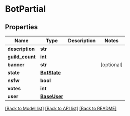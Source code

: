 # BotPartial

## Properties
Name | Type | Description | Notes
------------ | ------------- | ------------- | -------------
**description** | **str** |  | 
**guild_count** | **int** |  | 
**banner** | **str** |  | [optional] 
**state** | [**BotState**](BotState.md) |  | 
**nsfw** | **bool** |  | 
**votes** | **int** |  | 
**user** | [**BaseUser**](BaseUser.md) |  | 

[[Back to Model list]](../README.md#documentation-for-models) [[Back to API list]](../README.md#documentation-for-api-endpoints) [[Back to README]](../README.md)

